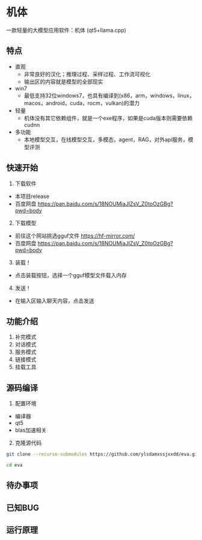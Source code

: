# 机体
一款轻量的大模型应用软件：机体 (qt5+llama.cpp)

## 特点
- 直观
    - 非常良好的汉化；推理过程、采样过程、工作流可视化
    - 输出区的内容就是模型的全部现实
- win7
    - 最低支持32位windows7，也具有编译到(x86，arm，windows，linux，macos，android，cuda，rocm，vulkan)的潜力
- 轻量
    - 机体没有其它依赖组件，就是一个exe程序，如果是cuda版本则需要依赖cudnn
- 多功能
    - 本地模型交互，在线模型交互，多模态，agent，RAG，对外api服务，模型评测
## 快速开始
1. 下载软件
- 本项目release
- 百度网盘 https://pan.baidu.com/s/18NOUMjaJIZsV_Z0toOzGBg?pwd=body
2. 下载模型
- 前往这个网站挑选gguf文件 https://hf-mirror.com/
- 百度网盘 https://pan.baidu.com/s/18NOUMjaJIZsV_Z0toOzGBg?pwd=body
3. 装载！
- 点击装载按钮，选择一个gguf模型文件载入内存
4. 发送！
- 在输入区输入聊天内容，点击发送
## 功能介绍
1. 补完模式
2. 对话模式
3. 服务模式
4. 链接模式
5. 挂载工具
## 源码编译
1. 配置环境
- 编译器
- qt5
- blas加速相关
2. 克隆源代码
```bash
git clone --recurse-submodules https://github.com/ylsdamxssjxxdd/eva.git
```
```bash
cd eva
```
## 待办事项
## 已知BUG
## 运行原理